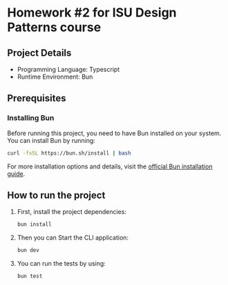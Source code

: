 # Homework #2 for ISU Design Patterns course

## Project Details

- Programming Language: Typescript
- Runtime Environment: Bun

## Prerequisites

### Installing Bun

Before running this project, you need to have Bun installed on your system. You can install Bun by running:

```bash
curl -fsSL https://bun.sh/install | bash
```

For more installation options and details, visit the [official Bun installation guide](https://bun.sh/docs/installation).

## How to run the project

1. First, install the project dependencies:

   ```bash
   bun install
   ```

2. Then you can Start the CLI application:

   ```bash
   bun dev
   ```

3. You can run the tests by using:
   ```bash
   bun test
   ```

